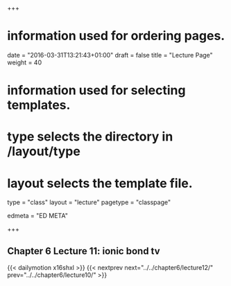 +++
# information used for ordering pages.
date = "2016-03-31T13:21:43+01:00"
draft = false
title = "Lecture Page"
weight = 40

# information used for selecting templates.
# type selects the directory in /layout/type
# layout selects the template file.

type   = "class"
layout = "lecture"
pagetype = "classpage"





edmeta = "ED META"

+++
## Chapter 6 Lecture 11: ionic bond tv
{{< dailymotion x16shxl >}}
{{< nextprev next="../../chapter6/lecture12/"     prev="../../chapter6/lecture10/"  >}}

